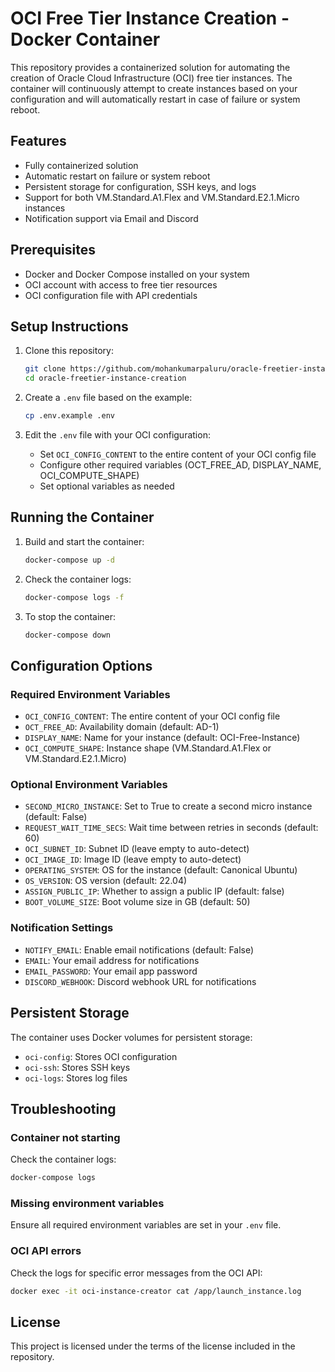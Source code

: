 # OCI Free Tier Instance Creation - Docker Container

This repository provides a containerized solution for automating the creation of Oracle Cloud Infrastructure (OCI) free tier instances. The container will continuously attempt to create instances based on your configuration and will automatically restart in case of failure or system reboot.

## Features

- Fully containerized solution
- Automatic restart on failure or system reboot
- Persistent storage for configuration, SSH keys, and logs
- Support for both VM.Standard.A1.Flex and VM.Standard.E2.1.Micro instances
- Notification support via Email and Discord

## Prerequisites

- Docker and Docker Compose installed on your system
- OCI account with access to free tier resources
- OCI configuration file with API credentials

## Setup Instructions

1. Clone this repository:
   ```bash
   git clone https://github.com/mohankumarpaluru/oracle-freetier-instance-creation.git
   cd oracle-freetier-instance-creation
   ```

2. Create a `.env` file based on the example:
   ```bash
   cp .env.example .env
   ```

3. Edit the `.env` file with your OCI configuration:
   - Set `OCI_CONFIG_CONTENT` to the entire content of your OCI config file
   - Configure other required variables (OCT_FREE_AD, DISPLAY_NAME, OCI_COMPUTE_SHAPE)
   - Set optional variables as needed

## Running the Container

1. Build and start the container:
   ```bash
   docker-compose up -d
   ```

2. Check the container logs:
   ```bash
   docker-compose logs -f
   ```

3. To stop the container:
   ```bash
   docker-compose down
   ```

## Configuration Options

### Required Environment Variables

- `OCI_CONFIG_CONTENT`: The entire content of your OCI config file
- `OCT_FREE_AD`: Availability domain (default: AD-1)
- `DISPLAY_NAME`: Name for your instance (default: OCI-Free-Instance)
- `OCI_COMPUTE_SHAPE`: Instance shape (VM.Standard.A1.Flex or VM.Standard.E2.1.Micro)

### Optional Environment Variables

- `SECOND_MICRO_INSTANCE`: Set to True to create a second micro instance (default: False)
- `REQUEST_WAIT_TIME_SECS`: Wait time between retries in seconds (default: 60)
- `OCI_SUBNET_ID`: Subnet ID (leave empty to auto-detect)
- `OCI_IMAGE_ID`: Image ID (leave empty to auto-detect)
- `OPERATING_SYSTEM`: OS for the instance (default: Canonical Ubuntu)
- `OS_VERSION`: OS version (default: 22.04)
- `ASSIGN_PUBLIC_IP`: Whether to assign a public IP (default: false)
- `BOOT_VOLUME_SIZE`: Boot volume size in GB (default: 50)

### Notification Settings

- `NOTIFY_EMAIL`: Enable email notifications (default: False)
- `EMAIL`: Your email address for notifications
- `EMAIL_PASSWORD`: Your email app password
- `DISCORD_WEBHOOK`: Discord webhook URL for notifications

## Persistent Storage

The container uses Docker volumes for persistent storage:

- `oci-config`: Stores OCI configuration
- `oci-ssh`: Stores SSH keys
- `oci-logs`: Stores log files

## Troubleshooting

### Container not starting

Check the container logs:
```bash
docker-compose logs
```

### Missing environment variables

Ensure all required environment variables are set in your `.env` file.

### OCI API errors

Check the logs for specific error messages from the OCI API:
```bash
docker exec -it oci-instance-creator cat /app/launch_instance.log
```

## License

This project is licensed under the terms of the license included in the repository.
